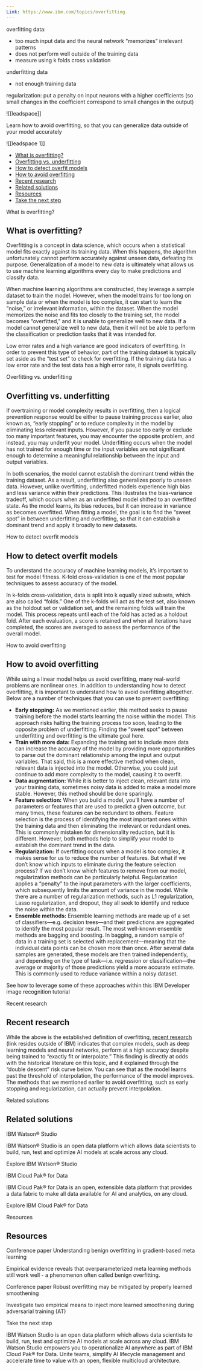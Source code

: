 ```yaml
---
Link: https://www.ibm.com/topics/overfitting
---
```

overfitting data:

- too much input data and the neural network “memorizes” irrelevant patterns
- does not perform well outside of the training data
- measure using k folds cross validation

underfitting data

- not enough training data

  

regularization: put a penalty on input neurons with a higher coefficients (so small changes in the coefficient correspond to small changes in the output)

  

![[leadspace]]

Learn how to avoid overfitting, so that you can generalize data outside of your model accurately

![[leadspace 1]]

- [What is overfitting?](https://www.ibm.com/topics/overfitting#What+is+overfitting%3F)
- [Overfitting vs. underfitting](https://www.ibm.com/topics/overfitting#Overfitting+vs.+underfitting)
- [How to detect overfit models](https://www.ibm.com/topics/overfitting#How+to+detect+overfit+models)
- [How to avoid overfitting](https://www.ibm.com/topics/overfitting#How+to+avoid+overfitting)
- [Recent research](https://www.ibm.com/topics/overfitting#Recent+research)
- [Related solutions](https://www.ibm.com/topics/overfitting#Related+solutions)
- [Resources](https://www.ibm.com/topics/overfitting#Resources)
- [Take the next step](https://www.ibm.com/topics/overfitting#Take+the+next+step)

What is overfitting?

## What is overfitting?

Overfitting is a concept in data science, which occurs when a statistical model fits exactly against its training data. When this happens, the algorithm unfortunately cannot perform accurately against unseen data, defeating its purpose. Generalization of a model to new data is ultimately what allows us to use machine learning algorithms every day to make predictions and classify data.

When machine learning algorithms are constructed, they leverage a sample dataset to train the model. However, when the model trains for too long on sample data or when the model is too complex, it can start to learn the “noise,” or irrelevant information, within the dataset. When the model memorizes the noise and fits too closely to the training set, the model becomes “overfitted,” and it is unable to generalize well to new data. If a model cannot generalize well to new data, then it will not be able to perform the classification or prediction tasks that it was intended for.

Low error rates and a high variance are good indicators of overfitting. In order to prevent this type of behavior, part of the training dataset is typically set aside as the “test set” to check for overfitting. If the training data has a low error rate and the test data has a high error rate, it signals overfitting.

Overfitting vs. underfitting

## Overfitting vs. underfitting

If overtraining or model complexity results in overfitting, then a logical prevention response would be either to pause training process earlier, also known as, “early stopping” or to reduce complexity in the model by eliminating less relevant inputs. However, if you pause too early or exclude too many important features, you may encounter the opposite problem, and instead, you may underfit your model. Underfitting occurs when the model has not trained for enough time or the input variables are not significant enough to determine a meaningful relationship between the input and output variables.

In both scenarios, the model cannot establish the dominant trend within the training dataset. As a result, underfitting also generalizes poorly to unseen data. However, unlike overfitting, underfitted models experience high bias and less variance within their predictions. This illustrates the bias-variance tradeoff, which occurs when as an underfitted model shifted to an overfitted state. As the model learns, its bias reduces, but it can increase in variance as becomes overfitted. When fitting a model, the goal is to find the “sweet spot” in between underfitting and overfitting, so that it can establish a dominant trend and apply it broadly to new datasets.

How to detect overfit models

## How to detect overfit models

To understand the accuracy of machine learning models, it’s important to test for model fitness. K-fold cross-validation is one of the most popular techniques to assess accuracy of the model.

In k-folds cross-validation, data is split into k equally sized subsets, which are also called “folds.” One of the k-folds will act as the test set, also known as the holdout set or validation set, and the remaining folds will train the model. This process repeats until each of the fold has acted as a holdout fold. After each evaluation, a score is retained and when all iterations have completed, the scores are averaged to assess the performance of the overall model.

How to avoid overfitting

## How to avoid overfitting

While using a linear model helps us avoid overfitting, many real-world problems are nonlinear ones. In addition to understanding how to detect overfitting, it is important to understand how to avoid overfitting altogether. Below are a number of techniques that you can use to prevent overfitting:

- **Early stopping:** As we mentioned earlier, this method seeks to pause training before the model starts learning the noise within the model. This approach risks halting the training process too soon, leading to the opposite problem of underfitting. Finding the “sweet spot” between underfitting and overfitting is the ultimate goal here.
- **Train with more data:** Expanding the training set to include more data can increase the accuracy of the model by providing more opportunities to parse out the dominant relationship among the input and output variables. That said, this is a more effective method when clean, relevant data is injected into the model. Otherwise, you could just continue to add more complexity to the model, causing it to overfit.
- **Data augmentation:** While it is better to inject clean, relevant data into your training data, sometimes noisy data is added to make a model more stable. However, this method should be done sparingly.
- **Feature selection:** When you build a model, you’ll have a number of parameters or features that are used to predict a given outcome, but many times, these features can be redundant to others. Feature selection is the process of identifying the most important ones within the training data and then eliminating the irrelevant or redundant ones. This is commonly mistaken for dimensionality reduction, but it is different. However, both methods help to simplify your model to establish the dominant trend in the data.
- **Regularization:** If overfitting occurs when a model is too complex, it makes sense for us to reduce the number of features. But what if we don’t know which inputs to eliminate during the feature selection process? If we don’t know which features to remove from our model, regularization methods can be particularly helpful. Regularization applies a “penalty” to the input parameters with the larger coefficients, which subsequently limits the amount of variance in the model. While there are a number of regularization methods, such as L1 regularization, Lasso regularization, and dropout, they all seek to identify and reduce the noise within the data.
- **Ensemble methods:** Ensemble learning methods are made up of a set of classifiers—e.g. decision trees—and their predictions are aggregated to identify the most popular result. The most well-known ensemble methods are bagging and boosting. In bagging, a random sample of data in a training set is selected with replacement—meaning that the individual data points can be chosen more than once. After several data samples are generated, these models are then trained independently, and depending on the type of task—i.e. regression or classification—the average or majority of those predictions yield a more accurate estimate. This is commonly used to reduce variance within a noisy dataset.

See how to leverage some of these approaches within this IBM Developer image recognition tutorial

Recent research

## Recent research

While the above is the established definition of overfitting, [recent research](https://arxiv.org/pdf/1812.11118.pdf) (link resides outside of IBM) indicates that complex models, such as deep learning models and neural networks, perform at a high accuracy despite being trained to “exactly fit or interpolate.” This finding is directly at odds with the historical literature on this topic, and it explained through the “double descent” risk curve below. You can see that as the model learns past the threshold of interpolation, the performance of the model improves. The methods that we mentioned earlier to avoid overfitting, such as early stopping and regularization, can actually prevent interpolation.

Related solutions

## Related solutions

IBM Watson® Studio

IBM Watson® Studio is an open data platform which allows data scientists to build, run, test and optimize AI models at scale across any cloud.

Explore IBM Watson® Studio

IBM Cloud Pak® for Data

IBM Cloud Pak® for Data is an open, extensible data platform that provides a data fabric to make all data available for AI and analytics, on any cloud.

Explore IBM Cloud Pak® for Data

Resources

## Resources

Conference paper Understanding benign overfitting in gradient-based meta learning

Empirical evidence reveals that overparameterized meta learning methods still work well - a phenomenon often called benign overfitting.

Conference paper Robust overfitting may be mitigated by properly learned smoothening

Investigate two empirical means to inject more learned smoothening during adversarial training (AT)

Take the next step

IBM Watson Studio is an open data platform which allows data scientists to build, run, test and optimize AI models at scale across any cloud. IBM Watson Studio empowers you to operationalize AI anywhere as part of IBM Cloud Pak® for Data. Unite teams, simplify AI lifecycle management and accelerate time to value with an open, flexible multicloud architecture.